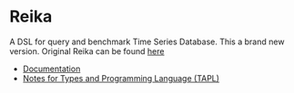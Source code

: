 # Reika

A DSL for query and benchmark Time Series Database. This a brand new version. Original Reika can be found [here](https://github.com/xephonhq/tsdb-proxy-java/tree/master/ql)

- [Documentation](doc)
- [Notes for Types and Programming Language (TAPL)](tapl)